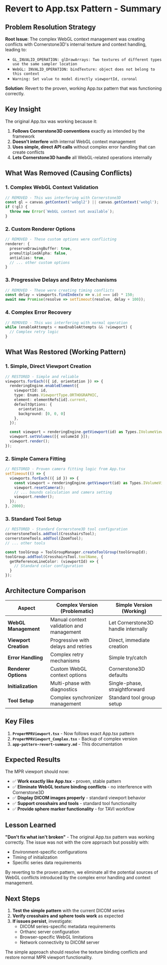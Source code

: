 # Revert to App.tsx Pattern - Summary

## Problem Resolution Strategy

**Root Issue**: The complex WebGL context management was creating conflicts with Cornerstone3D's internal texture and context handling, leading to:
- `GL_INVALID_OPERATION: glDrawArrays: Two textures of different types use the same sampler location`
- `WebGL: INVALID_OPERATION: bindTexture: object does not belong to this context`
- `Warning: Set value to model directly viewportId, coronal`

**Solution**: Revert to the proven, working App.tsx pattern that was functioning correctly.

## Key Insight

The original App.tsx was working because it:
1. **Follows Cornerstone3D conventions** exactly as intended by the framework
2. **Doesn't interfere** with internal WebGL context management
3. **Uses simple, direct API calls** without complex error handling that can create conflicts
4. **Lets Cornerstone3D handle** all WebGL-related operations internally

## What Was Removed (Causing Conflicts)

### 1. **Complex WebGL Context Validation**
```typescript
// REMOVED - This was interfering with Cornerstone3D
const gl = canvas.getContext('webgl2') || canvas.getContext('webgl');
if (!gl) {
  throw new Error(`WebGL context not available`);
}
```

### 2. **Custom Renderer Options**
```typescript
// REMOVED - These custom options were conflicting
renderer: {
  preserveDrawingBuffer: true,
  premultipliedAlpha: false,
  antialias: true,
  // ... other custom options
}
```

### 3. **Progressive Delays and Retry Mechanisms**
```typescript
// REMOVED - These were creating timing conflicts
const delay = viewports.findIndex(v => v.id === id) * 150;
await new Promise(resolve => setTimeout(resolve, delay + 100));
```

### 4. **Complex Error Recovery**
```typescript
// REMOVED - This was interfering with normal operation
while (enableAttempts < maxEnableAttempts && !viewport) {
  // Complex retry logic
}
```

## What Was Restored (Working Pattern)

### 1. **Simple, Direct Viewport Creation**
```typescript
// RESTORED - Simple and reliable
viewports.forEach(({ id, orientation }) => {
  renderingEngine.enableElement({
    viewportId: id,
    type: Enums.ViewportType.ORTHOGRAPHIC,
    element: elementRefs[id].current,
    defaultOptions: { 
      orientation,
      background: [0, 0, 0]
    },
  });

  const viewport = renderingEngine.getViewport(id) as Types.IVolumeViewport;
  viewport.setVolumes([{ volumeId }]);
  viewport.render();
});
```

### 2. **Simple Camera Fitting**
```typescript
// RESTORED - Proven camera fitting logic from App.tsx
setTimeout(() => {
  viewports.forEach(({ id }) => {
    const viewport = renderingEngine.getViewport(id) as Types.IVolumeViewport;
    viewport.resetCamera();
    // ... bounds calculation and camera setting
    viewport.render();
  });
}, 2000);
```

### 3. **Standard Tool Setup**
```typescript
// RESTORED - Standard Cornerstone3D tool configuration
cornerstoneTools.addTool(CrosshairsTool);
cornerstoneTools.addTool(ZoomTool);
// ... other tools

const toolGroup = ToolGroupManager.createToolGroup(toolGroupId);
toolGroup.addTool(CrosshairsTool.toolName, {
  getReferenceLineColor: (viewportId) => {
    // Standard color configuration
  }
});
```

## Architecture Comparison

| Aspect | Complex Version (Problematic) | Simple Version (Working) |
|--------|------------------------------|-------------------------|
| **WebGL Management** | Manual context validation and management | Let Cornerstone3D handle internally |
| **Viewport Creation** | Progressive with delays and retries | Direct, immediate creation |
| **Error Handling** | Complex retry mechanisms | Simple try/catch |
| **Renderer Options** | Custom WebGL context options | Cornerstone3D defaults |
| **Initialization** | Multi-phase with diagnostics | Single-phase, straightforward |
| **Tool Setup** | Complex synchronizer management | Standard tool group setup |

## Key Files

1. **`ProperMPRViewport.tsx`** - Now follows exact App.tsx pattern
2. **`ProperMPRViewport_Complex.tsx`** - Backup of complex version
3. **`app-pattern-revert-summary.md`** - This documentation

## Expected Results

The MPR viewport should now:
- ✅ **Work exactly like App.tsx** - proven, stable pattern
- ✅ **Eliminate WebGL texture binding conflicts** - no interference with Cornerstone3D
- ✅ **Display DICOM images properly** - standard viewport behavior
- ✅ **Support crosshairs and tools** - standard tool functionality
- ✅ **Provide sphere marker functionality** - for TAVI workflow

## Lesson Learned

**"Don't fix what isn't broken"** - The original App.tsx pattern was working correctly. The issue was not with the core approach but possibly with:
- Environment-specific configurations
- Timing of initialization
- Specific series data requirements

By reverting to the proven pattern, we eliminate all the potential sources of WebGL conflicts introduced by the complex error handling and context management.

## Next Steps

1. **Test the simple pattern** with the current DICOM series
2. **Verify crosshairs and sphere tools work** as expected
3. **If issues persist**, investigate:
   - DICOM series-specific metadata requirements
   - Orthanc server configuration
   - Browser-specific WebGL limitations
   - Network connectivity to DICOM server

The simple approach should resolve the texture binding conflicts and restore normal MPR viewport functionality.